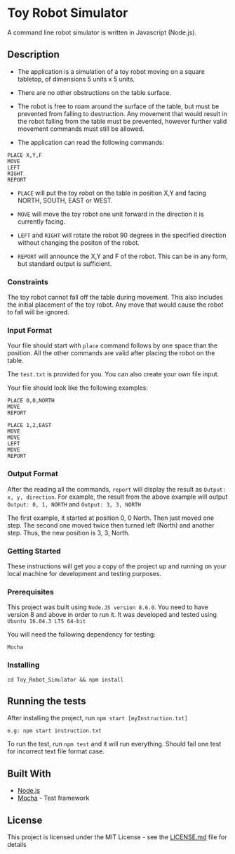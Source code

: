 # Toy Robot Simulator

A command line robot simulator is written in Javascript (Node.js).

## Description

* The application is a simulation of a toy robot moving on a square tabletop, of dimensions 5 units x 5 units.
* There are no other obstructions on the table surface.
* The robot is free to roam around the surface of the table, but must be prevented from falling to destruction. Any movement that would result in the robot falling from the table must be prevented, however further valid movement commands must still be allowed.

* The application can read the following commands:

```
PLACE X,Y,F
MOVE
LEFT
RIGHT
REPORT
```
* `PLACE` will put the toy robot on the table in position X,Y and facing NORTH, SOUTH, EAST or WEST.

* `MOVE` will move the toy robot one unit forward in the direction it is currently facing.

* `LEFT` and `RIGHT` will rotate the robot 90 degrees in the specified direction without changing the positon of the robot.

* `REPORT` will announce the X,Y and F of the robot. This can be in any form, but standard output is sufficient.

### Constraints

The toy robot cannot fall off the table during movement. This also includes the initial placement of the toy robot. Any move that would cause the robot to fall will be ignored.

### Input Format

Your file should start with `place` command follows by one space than the position. All the other commands are valid after placing the robot on the table.

The `test.txt` is provided for you. You can also create your own file input.

Your file should look like the following examples:

```
PLACE 0,0,NORTH
MOVE
REPORT
```

```
PLACE 1,2,EAST
MOVE
MOVE
LEFT
MOVE
REPORT
```

### Output Format

After the reading all the commands, `report` will display the result as `Output: x, y, direction`. For example, the result from the above example will output `Output: 0, 1, NORTH` and `Output: 3, 3, NORTH `

The first example, it started at position 0, 0 North. Then just moved one step. The second one moved twice then turned left (North) and another step. Thus, the new position is 3, 3, North.

### Getting Started

These instructions will get you a copy of the project up and running on your local machine for development and testing purposes.

### Prerequisites

This project was built using `Node.JS version 8.6.0`. You need to have version 8 and above in order to run it. It was developed and tested using `Ubuntu 16.04.3 LTS 64-bit` 

You will need the following dependency for testing:

```
Mocha
```

### Installing

`cd Toy_Robot_Simulator && npm install`

## Running the tests

After installing the project, run `npm start [myInstruction.txt]`

`e.g: npm start instruction.txt`

To run the test, run `npm test` and it will run everything. Should fail one test for incorrect text file format case.

## Built With

* [Node.js](https://nodejs.org/docs/v8.6.0/api/)
* [Mocha](https://mochajs.org/) - Test framework


## License

This project is licensed under the MIT License - see the [LICENSE.md](https://github.com/AhmedShab/Toy_Robot_Simulator/blob/master/LICENSE/) file for details
